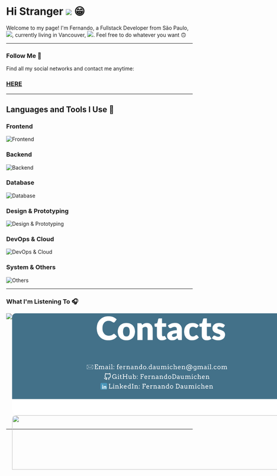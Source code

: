 <h1>Hi Stranger <img src="https://tenor.com/view/hi-gif-23520343.gif" width="45"/> 😁</h1>
<div>
  <p>Welcome to my page! I'm Fernando, a Fullstack Developer from São Paulo, <img src="https://cdn-icons-png.flaticon.com/512/197/197386.png" width="20"/>, currently living in Vancouver, <img src="https://cdn-icons-png.flaticon.com/512/197/197430.png" width="20"/>. Feel free to do whatever you want 🙃</p>
</div>
<hr>
<div>
  <h3>Follow Me 🚀</h3>
  <p>Find all my social networks and contact me anytime:</p>
  <h3><a href="https://beacons.ai/fernandodaumichen">HERE</a></h3>
</div>
<hr>
<div>
 <h2>Languages and Tools I Use 🔧</h2>
  <h3>Frontend</h3>
  <p><img src="https://skillicons.dev/icons?i=html,css,tailwind,react,nextjs,bootstrap,mui" alt="Frontend"/></p>
  <h3>Backend</h3>
  <p><img src="https://skillicons.dev/icons?i=nodejs,php,cs,express,ts" alt="Backend"/></p>
  <h3>Database</h3>
  <p><img src="https://skillicons.dev/icons?i=mysql,postgres,sqlite,prisma" alt="Database"/></p>
  <h3>Design & Prototyping</h3>
  <p><img src="https://skillicons.dev/icons?i=figma" alt="Design & Prototyping"/></p>
  <h3>DevOps & Cloud</h3>
  <p><img src="https://skillicons.dev/icons?i=docker,googlecloud,netlify,vercel" alt="DevOps & Cloud"/></p>
  <h3>System & Others</h3>
  <p><img src="https://skillicons.dev/icons?i=git,github,apple,vscode,bun,discord,obsidian,notion" alt="Others"/></p>
</div>
<hr>
<div>
  <h3>What I'm Listening To 🎧</h3>
  <div style="display: flex;">
    <div style="flex: 1; flex-basis: 50%;">
      <a href="https://github.com/kittinan/spotify-github-profile">
        <img src="https://spotify-github-profile.vercel.app/api/view?uid=fernando.daumichen&cover_image=true&theme=default&show_offline=false&background_color=32728c&interchange=false&bar_color=53b14f&bar_color_cover=true" style="border-radius: 0;"/>
      </a>
    </div>
    <div style="flex: 1; flex-basis: 50%;">
      <img src="Contacts.png" style="border-radius: 10px;">
      <img src="https://tenor.com/view/sleep-lazy-tired-funny-terrorcore-gif-8925620.gif" width="800" height="70%" style="border-radius: 10px;">
    </div>
  </div>
</div>
<hr>
